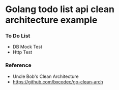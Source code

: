 # Golang todo list api clean architecture example

### To Do List
- DB Mock Test
- Http Test


### Reference
- Uncle Bob's Clean Architecture
- https://github.com/bxcodec/go-clean-arch
